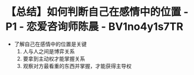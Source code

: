 # 【总结】如何判断自己在感情中的位置 - P1 - 恋爱咨询师陈晨 - BV1no4y1s7TR

-   了解自己在感情中的位置是关键
    1.  人与人之间是博弈关系
    2.  要拿到主动权才能掌握关系
    3.  观察对方最看重的东西并掌握，才能获得主导权